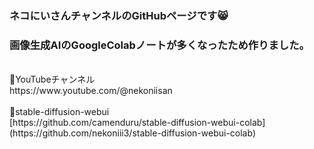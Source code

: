 ### ネコにいさんチャンネルのGitHubページです😸<br>
### 画像生成AIのGoogleColabノートが多くなったため作りました。 
<br>
🎥YouTubeチャンネル<br>
https://www.youtube.com/@nekoniisan
<br><br>
📓stable-diffusion-webui<br>
[https://github.com/camenduru/stable-diffusion-webui-colab](https://github.com/nekoniii3/stable-diffusion-webui-colab)
